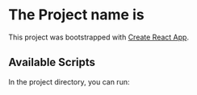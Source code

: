 # The Project name is

This project was bootstrapped with [Create React App](https://health-and-hope-hospital.web.app).

## Available Scripts

In the project directory, you can run:
